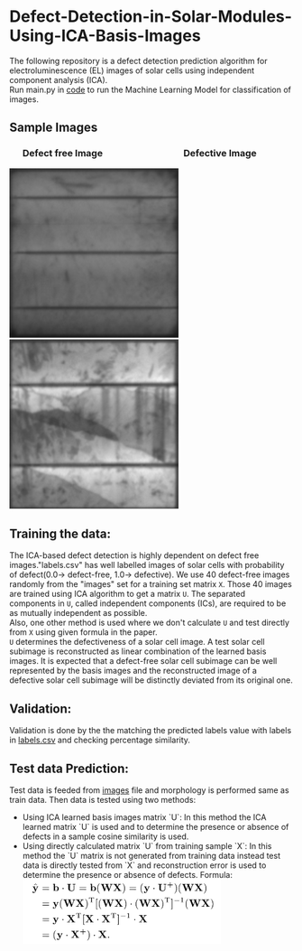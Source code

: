 # Defect-Detection-in-Solar-Modules-Using-ICA-Basis-Images
The following repository is a defect detection prediction algorithm for electroluminescence (EL) images of solar cells using independent component analysis (ICA).  
Run main.py in [code]() to run the Machine Learning Model for classification of images.   

## Sample Images   
### &nbsp; &nbsp; &nbsp; Defect free Image   &nbsp; &nbsp; &nbsp; &nbsp; &nbsp; &nbsp; &nbsp; &nbsp; &nbsp; &nbsp; &nbsp; &nbsp; &nbsp; &nbsp; &nbsp; &nbsp; &nbsp; &nbsp; Defective Image   
![alt defect_free](https://github.com/a0n0k0i0t/Defect-Detection-in-Solar-Modules-Using-ICA-Basis-Images/blob/main/images/cell0173.png?raw=true) &nbsp; &nbsp; &nbsp;
![alt defective](https://github.com/a0n0k0i0t/Defect-Detection-in-Solar-Modules-Using-ICA-Basis-Images/blob/main/images/cell0277.png?raw=true)

## Training the data:    
The ICA-based defect detection is highly dependent on defect free images."labels.csv" has well labelled images of solar cells with probability of defect(0.0-> defect-free, 1.0-> defective). We use 40 defect-free images randomly from the "images" set for a training set matrix `X`. Those 40 images are trained using ICA algorithm to get a matrix `U`. The separated components in `U`, called independent components (ICs), are required to be as mutually independent as possible.   
Also, one other method is used where we don't calculate `U` and test directly from `X` using given formula in the paper.   
`U` determines the defectiveness of a solar cell image. A test solar cell subimage is reconstructed as linear combination of the learned basis images. It is expected that a defect-free solar cell subimage can be well represented by the basis images and the reconstructed image of a defective solar cell subimage will be distinctly deviated from its original one.   
## Validation:   
Validation is done by the the matching the predicted labels value with labels in [labels.csv](https://github.com/a0n0k0i0t/Defect-Detection-in-Solar-Modules-Using-ICA-Basis-Images/blob/main/labels.csv) and checking percentage similarity.   
## Test data Prediction:   
Test data is feeded from [images](https://github.com/a0n0k0i0t/Defect-Detection-in-Solar-Modules-Using-ICA-Basis-Images/tree/main/images) file and morphology is performed same as train data. Then data is tested using two methods:
<ul>
  <li> Using ICA learned basis images matrix `U`:   
    In this method the ICA learned matrix `U` is used and to determine the presence or absence of defects in a sample cosine similarity is used.</li>
   <li> Using directly calculated matrix `U` from training sample `X`:   
     In this method the `U` matrix is not generated from training data instead test data is directly tested from `X` and reconstruction error is used to determine the presence or absence of defects.      
     Formula: <img src=https://github.com/a0n0k0i0t/Defect-Detection-in-Solar-Modules-Using-ICA-Basis-Images/blob/main/direct_formula.png?raw=true,alt='formula'></li>
</ul>
